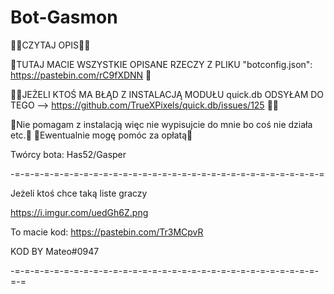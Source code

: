 # Bot-Gasmon

🔻🔻CZYTAJ OPIS🔻🔻

🔸TUTAJ MACIE WSZYSTKIE OPISANE RZECZY Z PLIKU "botconfig.json": https://pastebin.com/rC9fXDNN 🔸

🛑🛑JEŻELI KTOŚ MA BŁĄD Z INSTALACJĄ MODUŁU quick.db ODSYŁAM DO TEGO --> https://github.com/TrueXPixels/quick.db/issues/125 🛑🛑

🔸Nie pomagam z instalacją więc nie wypisujcie do mnie bo coś nie działa etc.🔸
🔸Ewentualnie mogę pomóc za opłatą🔸

Twórcy bota:
Has52/Gasper


-=-=-=-=-=-=-=-=-=-=-=-=-=-=-=-=-=-=-=-=-=-=-=-=-=-=-=-=-=-=-=-=

Jeżeli ktoś chce taką liste graczy 

https://i.imgur.com/uedGh6Z.png

To macie kod: https://pastebin.com/Tr3MCpvR

KOD BY Mateo#0947

-=-=-=-=-=-=-=-=-=-=-=-=-=-=-=-=-=-=-=-=-=-=-=-=-=-=-=-=-=-=-=-=-=
